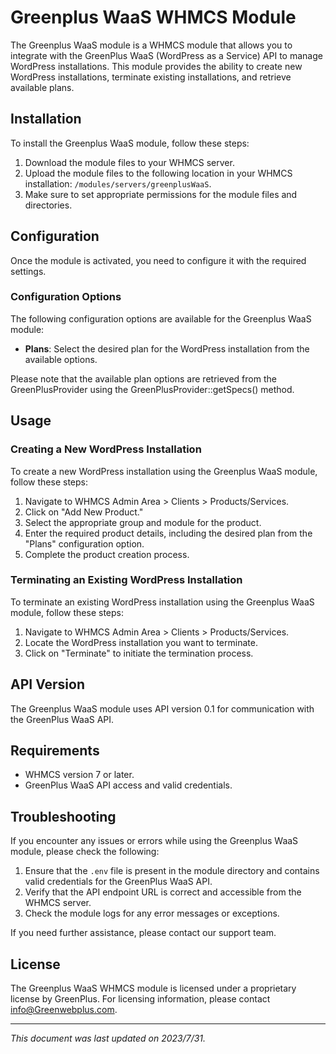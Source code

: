 # Greenplus WaaS WHMCS Module

The Greenplus WaaS module is a WHMCS module that allows you to integrate with the GreenPlus WaaS (WordPress as a Service) API to manage WordPress installations. This module provides the ability to create new WordPress installations, terminate existing installations, and retrieve available plans.

## Installation

To install the Greenplus WaaS module, follow these steps:

1. Download the module files to your WHMCS server.
2. Upload the module files to the following location in your WHMCS installation: `/modules/servers/greenplusWaaS`.
3. Make sure to set appropriate permissions for the module files and directories.

## Configuration

Once the module is activated, you need to configure it with the required settings.

### Configuration Options

The following configuration options are available for the Greenplus WaaS module:

- **Plans**: Select the desired plan for the WordPress installation from the available options.

Please note that the available plan options are retrieved from the GreenPlusProvider using the GreenPlusProvider::getSpecs() method.

## Usage

### Creating a New WordPress Installation

To create a new WordPress installation using the Greenplus WaaS module, follow these steps:

1. Navigate to WHMCS Admin Area > Clients > Products/Services.
2. Click on "Add New Product."
3. Select the appropriate group and module for the product.
4. Enter the required product details, including the desired plan from the "Plans" configuration option.
5. Complete the product creation process.

### Terminating an Existing WordPress Installation

To terminate an existing WordPress installation using the Greenplus WaaS module, follow these steps:

1. Navigate to WHMCS Admin Area > Clients > Products/Services.
2. Locate the WordPress installation you want to terminate.
3. Click on "Terminate" to initiate the termination process.

## API Version

The Greenplus WaaS module uses API version 0.1 for communication with the GreenPlus WaaS API.

## Requirements

- WHMCS version 7 or later.
- GreenPlus WaaS API access and valid credentials.

## Troubleshooting

If you encounter any issues or errors while using the Greenplus WaaS module, please check the following:

1. Ensure that the `.env` file is present in the module directory and contains valid credentials for the GreenPlus WaaS API.
2. Verify that the API endpoint URL is correct and accessible from the WHMCS server.
3. Check the module logs for any error messages or exceptions.

If you need further assistance, please contact our support team.

## License
The Greenplus WaaS WHMCS module is licensed under a proprietary license by GreenPlus. For licensing information, please contact info@Greenwebplus.com.

---
_This document was last updated on 2023/7/31._

